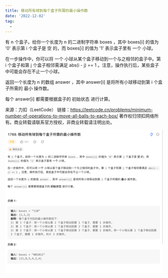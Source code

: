 ```yaml
---
title: 移动所有球到每个盒子所需的最小操作数
date: '2022-12-02'
tag:
  - 
---
```

有 n 个盒子。给你一个长度为 n 的二进制字符串 boxes ，其中 boxes[i] 的值为 '0' 表示第 i 个盒子是 空 的，而 boxes[i] 的值为 '1' 表示盒子里有 一个 小球。

在一步操作中，你可以将 一个 小球从某个盒子移动到一个与之相邻的盒子中。第 i 个盒子和第 j 个盒子相邻需满足 abs(i - j) == 1 。注意，操作执行后，某些盒子中可能会存在不止一个小球。

返回一个长度为 n 的数组 answer ，其中 answer[i] 是将所有小球移动到第 i 个盒子所需的 最小 操作数。

每个 answer[i] 都需要根据盒子的 初始状态 进行计算。

来源：力扣（LeetCode）
链接：<https://leetcode.cn/problems/minimum-number-of-operations-to-move-all-balls-to-each-box/>
著作权归领扣网络所有。商业转载请联系官方授权，非商业转载请注明出处。

![alt](./image/example.png)
